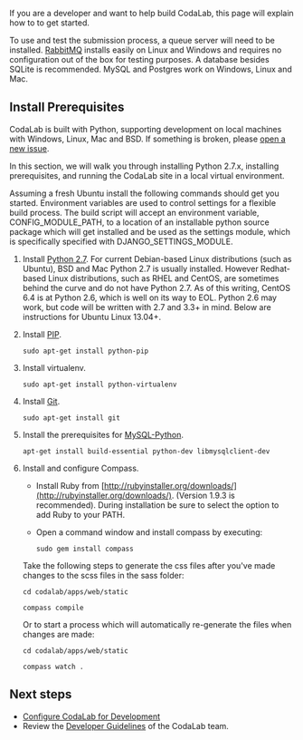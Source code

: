 If you are a developer and want to help build CodaLab, this page will explain how to to get started.

To use and test the submission process, a queue server will need to be installed. [RabbitMQ](http://www.rabbitmq.com/download.html) installs easily on Linux and Windows and requires no configuration out of the box for testing purposes. A database besides SQLite is recommended. MySQL and Postgres work on Windows, Linux and Mac.

## Install Prerequisites

CodaLab is built with Python, supporting development on local machines with Windows, Linux, Mac and BSD. If something is broken, please [open a new issue](https://github.com/codalab/codalab/issues?state=open).

In this section, we will walk you through installing Python 2.7.x, installing prerequisites, and running the CodaLab site in a local virtual environment.

Assuming a fresh Ubuntu install the following commands should get you started. Environment variables are used to control settings for a flexible build process. The build script will accept an environment variable, CONFIG_MODULE_PATH, to a location of an installable python source package which will get installed and be used as the settings module, which is specifically specified with DJANGO_SETTINGS_MODULE.

1. Install [Python 2.7](http://www.python.org/getit/). For current Debian-based Linux distributions (such as Ubuntu), BSD and Mac Python 2.7 is usually installed. However Redhat-based Linux distributions, such as RHEL and CentOS, are sometimes behind the curve and do not have Python 2.7. As of this writing, CentOS 6.4 is at Python 2.6, which is well on its way to EOL. Python 2.6 may work, but code will be written with 2.7 and 3.3+ in mind. Below are instructions for Ubuntu Linux 13.04+.

1. Install [PIP](https://pypi.python.org/pypi/pip).

   `sudo apt-get install python-pip`

1. Install virtualenv.

   `sudo apt-get install python-virtualenv`

1. Install [Git](http://git-scm.com/download/linux).

   `sudo apt-get install git`

1. Install the prerequisites for [MySQL-Python](http://mysql-python.blogspot.no/2012/11/is-mysqldb-hard-to-install.html).

   `apt-get install build-essential python-dev libmysqlclient-dev`

1. Install and configure Compass.

   - Install Ruby from  [http://rubyinstaller.org/downloads/](http://rubyinstaller.org/downloads/). (Version 1.9.3 is recommended). During installation be sure to select the option to add Ruby to your PATH.
 
   - Open a command window and install compass by executing: 

     `sudo gem install compass`

   Take the following steps to generate the css files after you've made changes to the scss files in the sass folder:

     `cd codalab/apps/web/static`

     `compass compile`

   Or to start a process which will automatically re-generate the files when changes are made:

     `cd codalab/apps/web/static`

     `compass watch .`

## Next steps
- [Configure CodaLab for Development](Dev_Configure-Codalab-For-Development)
- Review the [Developer Guidelines](Dev_Developer-Guidelines) of the CodaLab team.